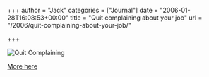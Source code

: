 +++
author = "Jack"
categories = ["Journal"]
date = "2006-01-28T16:08:53+00:00"
title = "Quit complaining about your job"
url = "/2006/quit-complaining-about-your-job/"

+++

![Quit Complaining](/files/quitcomplaining.jpg) 

[More here][1]

 [1]: http://www.arsmedia.ro/extra_fun/job/Quit_Complaining_About_Your_Job.html
